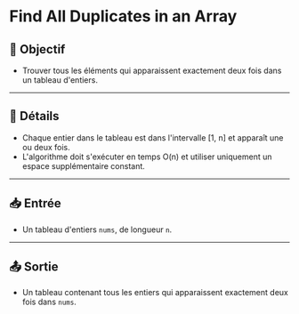 # Find All Duplicates in an Array

## 🎯 Objectif

- Trouver tous les éléments qui apparaissent exactement deux fois dans un tableau d'entiers.

---

## 📝 Détails

- Chaque entier dans le tableau est dans l'intervalle [1, n] et apparaît une ou deux fois.
- L'algorithme doit s'exécuter en temps O(n) et utiliser uniquement un espace supplémentaire constant.

---

## 📥 Entrée

- Un tableau d'entiers `nums`, de longueur `n`.

---

## 📤 Sortie

- Un tableau contenant tous les entiers qui apparaissent exactement deux fois dans `nums`.

